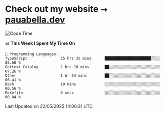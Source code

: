 # Check out my website ⭢ [pauabella.dev](https://pauabella.dev)

<!--START_SECTION:waka-->
![Code Time](http://img.shields.io/badge/Code%20Time-4%2C460%20hrs%2037%20mins-blue)

📊 **This Week I Spent My Time On** 

```text
💬 Programming Languages: 
TypeScript               25 hrs 35 mins      █████████████████████░░░░   85.68 % 
Gettext Catalog          2 hrs 10 mins       ██░░░░░░░░░░░░░░░░░░░░░░░   07.26 % 
Other                    1 hr 54 mins        ██░░░░░░░░░░░░░░░░░░░░░░░   06.41 % 
Bash                     10 mins             ░░░░░░░░░░░░░░░░░░░░░░░░░   00.56 % 
Makefile                 0 secs              ░░░░░░░░░░░░░░░░░░░░░░░░░   00.04 % 
```


 Last Updated on 22/05/2025 14:06:31 UTC
<!--END_SECTION:waka-->
